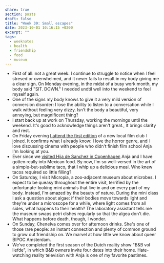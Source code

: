 ```yaml
---
share: true
section: posts
draft: false
title: "Week 39: Small escapes"
date: 2023-10-01 10:16:15 +0200
excerpt: ""
tags:
  - weeknotes
  - health
  - friendship
  - food
  - museum
---
```


 
- First of all: not a great week. I continue to struggle to notice when I feel stresed or overwhelmed, and it never fails to result in my body giving me a clear sign. On Monday evening, in the midst of a busy work month, my body said "SIT. DOWN." I needed undtil well into the weekend to feel myself again.
- One of the signs my body knows to give it a very mild version of conversion disorder: I lose the ability to listen to a conversation while I walk without feeling very dizzy. Isn't the body a beautiful, very annoying, but magnificent thing?
- I start back up at work on Thursday, working the mornings until the weekend. It's good to acknowledge things aren't great., It brings clarity and rest.
- On Friday evening [I attend the first edition](/2023/09/30/film-club-s01e01) of a new local film club I joined. It confirms what I already know: I love the horror genre, and I love discussing cinema with people who didn't finish film school Anja I'm looking at you.
- Ever since we [visited Hija de Sanchez in Copenhagen](/2023/08/17/norway-et-al) Anja and I have gotten really into Mexican food. By now, I'm so well-versed in the art of a simple-but-sublime taco, that I whip up a delicious meal. Who knew tacos required so little filling?
- On Saturday, I visit Micropia, a zoo-adjacent museum about microbes. I expect to be queasy throughout the entire visit, terrified by the unfortunate-looking mini animals that live in and on every part of my body. Instead, I'm amazed by the beauty of nature. During the mini class I ask a question about algae: if their bodies move towards light and they're under a microscope for a while, where light comes from all sides, what happens to their health? The laboratory assistant tells me the museum swaps petri dishes regularly so that the algea don't die. What happens before death, though, I wonder.
- On Sunday, Chenelva comes over for afternoon drinks. She's one of those rare people: an instant connection and plenty of common ground to grow out friendship on. We marvel at how little we know about queer BIPOC Amsterdam.
- We've completed the first season of the Dutch reality show "B&B vol liefde", in which B&B owners invite four dates into their home. Hate-watching reality television with Anja is one of my favorite pastimes. 